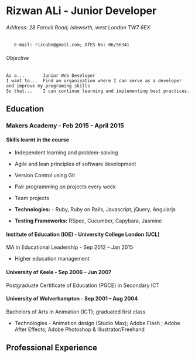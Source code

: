 # Rizwan ALi  - Junior Developer
###### Address: 28 Farnell Road, Isleworth, west London TW7 6EX
       e-mail: rizcube@gmail.com; DfES No: 06/56341
###### Objective
```
As a...       Junior Web Developer
I want to...  Find an organisation where I can serve as a developer and improve my programing skills
So that...    I can continue learning and implementing best practices.
```

## Education

### Makers Academy - Feb 2015 - April 2015

#### Skills learnt in the course

- Independent learning and problem-solving
- Agile and lean principles of software development
- Version Control using Git
- Pair programming on projects every week
- Team projects

- **Technologies:** - Ruby, Ruby on Rails, Javascript, jQuery, Angularjs
- **Testing Frameworks:** RSpec, Cucumber, Capybara, Jasmine


#### Institute of Education (IOE)  - University College London (UCL)
MA in Educational Leadership - Sep 2012 – Jan 2015
- Higher education management

#### University of Keele - Sep 2006 – Jun 2007
Postgraduate Certificate of Education (PGCE) in Secondary ICT 

####  University of Wolverhampton	- Sep 2001 – Aug 2004          
Bachelors of Arts in Animation (ICT); graduated first class 
- Technologies - Animation design (Studio Max); Adobe Flash ; Adobe After Effects; Adobe Photoshop & Illustrator/Freehand

## Professional Experience
